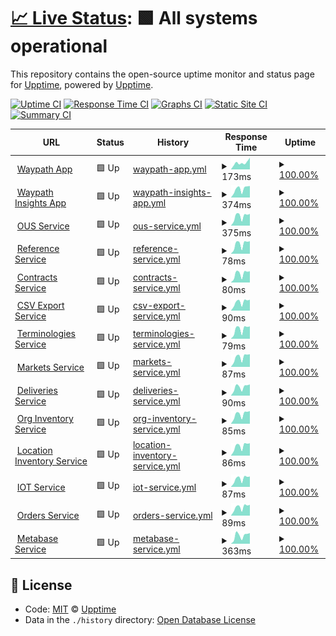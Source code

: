# [📈 Live Status](https://demo.upptime.js.org): <!--live status--> **🟩 All systems operational**

This repository contains the open-source uptime monitor and status page for [Upptime](https://upptime.js.org), powered by [Upptime](https://github.com/upptime/upptime).

[![Uptime CI](https://github.com/koj-co/upptime/workflows/Uptime%20CI/badge.svg)](https://github.com/koj-co/upptime/actions?query=workflow%3A%22Uptime+CI%22)
[![Response Time CI](https://github.com/koj-co/upptime/workflows/Response%20Time%20CI/badge.svg)](https://github.com/koj-co/upptime/actions?query=workflow%3A%22Response+Time+CI%22)
[![Graphs CI](https://github.com/koj-co/upptime/workflows/Graphs%20CI/badge.svg)](https://github.com/koj-co/upptime/actions?query=workflow%3A%22Graphs+CI%22)
[![Static Site CI](https://github.com/koj-co/upptime/workflows/Static%20Site%20CI/badge.svg)](https://github.com/koj-co/upptime/actions?query=workflow%3A%22Static+Site+CI%22)
[![Summary CI](https://github.com/koj-co/upptime/workflows/Summary%20CI/badge.svg)](https://github.com/koj-co/upptime/actions?query=workflow%3A%22Summary+CI%22)

<!--start: status pages-->
<!-- This summary is generated by Upptime (https://github.com/upptime/upptime) -->
<!-- Do not edit this manually, your changes will be overwritten -->
<!-- prettier-ignore -->
| URL | Status | History | Response Time | Uptime |
| --- | ------ | ------- | ------------- | ------ |
| <img alt="" src="https://favicons.githubusercontent.com/app.waypath.io" height="13"> [Waypath App](https://app.waypath.io) | 🟩 Up | [waypath-app.yml](https://github.com/fullprofile/status_monitor/commits/HEAD/history/waypath-app.yml) | <details><summary><img alt="Response time graph" src="./graphs/waypath-app/response-time-week.png" height="20"> 173ms</summary><br><a href="https://status.waypath.io/history/waypath-app"><img alt="Response time 292" src="https://img.shields.io/endpoint?url=https%3A%2F%2Fraw.githubusercontent.com%2Ffullprofile%2Fstatus_monitor%2FHEAD%2Fapi%2Fwaypath-app%2Fresponse-time.json"></a><br><a href="https://status.waypath.io/history/waypath-app"><img alt="24-hour response time 194" src="https://img.shields.io/endpoint?url=https%3A%2F%2Fraw.githubusercontent.com%2Ffullprofile%2Fstatus_monitor%2FHEAD%2Fapi%2Fwaypath-app%2Fresponse-time-day.json"></a><br><a href="https://status.waypath.io/history/waypath-app"><img alt="7-day response time 173" src="https://img.shields.io/endpoint?url=https%3A%2F%2Fraw.githubusercontent.com%2Ffullprofile%2Fstatus_monitor%2FHEAD%2Fapi%2Fwaypath-app%2Fresponse-time-week.json"></a><br><a href="https://status.waypath.io/history/waypath-app"><img alt="30-day response time 146" src="https://img.shields.io/endpoint?url=https%3A%2F%2Fraw.githubusercontent.com%2Ffullprofile%2Fstatus_monitor%2FHEAD%2Fapi%2Fwaypath-app%2Fresponse-time-month.json"></a><br><a href="https://status.waypath.io/history/waypath-app"><img alt="1-year response time 214" src="https://img.shields.io/endpoint?url=https%3A%2F%2Fraw.githubusercontent.com%2Ffullprofile%2Fstatus_monitor%2FHEAD%2Fapi%2Fwaypath-app%2Fresponse-time-year.json"></a></details> | <details><summary><a href="https://status.waypath.io/history/waypath-app">100.00%</a></summary><a href="https://status.waypath.io/history/waypath-app"><img alt="All-time uptime 100.00%" src="https://img.shields.io/endpoint?url=https%3A%2F%2Fraw.githubusercontent.com%2Ffullprofile%2Fstatus_monitor%2FHEAD%2Fapi%2Fwaypath-app%2Fuptime.json"></a><br><a href="https://status.waypath.io/history/waypath-app"><img alt="24-hour uptime 100.00%" src="https://img.shields.io/endpoint?url=https%3A%2F%2Fraw.githubusercontent.com%2Ffullprofile%2Fstatus_monitor%2FHEAD%2Fapi%2Fwaypath-app%2Fuptime-day.json"></a><br><a href="https://status.waypath.io/history/waypath-app"><img alt="7-day uptime 100.00%" src="https://img.shields.io/endpoint?url=https%3A%2F%2Fraw.githubusercontent.com%2Ffullprofile%2Fstatus_monitor%2FHEAD%2Fapi%2Fwaypath-app%2Fuptime-week.json"></a><br><a href="https://status.waypath.io/history/waypath-app"><img alt="30-day uptime 100.00%" src="https://img.shields.io/endpoint?url=https%3A%2F%2Fraw.githubusercontent.com%2Ffullprofile%2Fstatus_monitor%2FHEAD%2Fapi%2Fwaypath-app%2Fuptime-month.json"></a><br><a href="https://status.waypath.io/history/waypath-app"><img alt="1-year uptime 100.00%" src="https://img.shields.io/endpoint?url=https%3A%2F%2Fraw.githubusercontent.com%2Ffullprofile%2Fstatus_monitor%2FHEAD%2Fapi%2Fwaypath-app%2Fuptime-year.json"></a></details>
| <img alt="" src="https://favicons.githubusercontent.com/insights-api.waypath.io" height="13"> [Waypath Insights App](https://insights-api.waypath.io/api/health) | 🟩 Up | [waypath-insights-app.yml](https://github.com/fullprofile/status_monitor/commits/HEAD/history/waypath-insights-app.yml) | <details><summary><img alt="Response time graph" src="./graphs/waypath-insights-app/response-time-week.png" height="20"> 374ms</summary><br><a href="https://status.waypath.io/history/waypath-insights-app"><img alt="Response time 405" src="https://img.shields.io/endpoint?url=https%3A%2F%2Fraw.githubusercontent.com%2Ffullprofile%2Fstatus_monitor%2FHEAD%2Fapi%2Fwaypath-insights-app%2Fresponse-time.json"></a><br><a href="https://status.waypath.io/history/waypath-insights-app"><img alt="24-hour response time 378" src="https://img.shields.io/endpoint?url=https%3A%2F%2Fraw.githubusercontent.com%2Ffullprofile%2Fstatus_monitor%2FHEAD%2Fapi%2Fwaypath-insights-app%2Fresponse-time-day.json"></a><br><a href="https://status.waypath.io/history/waypath-insights-app"><img alt="7-day response time 374" src="https://img.shields.io/endpoint?url=https%3A%2F%2Fraw.githubusercontent.com%2Ffullprofile%2Fstatus_monitor%2FHEAD%2Fapi%2Fwaypath-insights-app%2Fresponse-time-week.json"></a><br><a href="https://status.waypath.io/history/waypath-insights-app"><img alt="30-day response time 410" src="https://img.shields.io/endpoint?url=https%3A%2F%2Fraw.githubusercontent.com%2Ffullprofile%2Fstatus_monitor%2FHEAD%2Fapi%2Fwaypath-insights-app%2Fresponse-time-month.json"></a><br><a href="https://status.waypath.io/history/waypath-insights-app"><img alt="1-year response time 405" src="https://img.shields.io/endpoint?url=https%3A%2F%2Fraw.githubusercontent.com%2Ffullprofile%2Fstatus_monitor%2FHEAD%2Fapi%2Fwaypath-insights-app%2Fresponse-time-year.json"></a></details> | <details><summary><a href="https://status.waypath.io/history/waypath-insights-app">100.00%</a></summary><a href="https://status.waypath.io/history/waypath-insights-app"><img alt="All-time uptime 99.96%" src="https://img.shields.io/endpoint?url=https%3A%2F%2Fraw.githubusercontent.com%2Ffullprofile%2Fstatus_monitor%2FHEAD%2Fapi%2Fwaypath-insights-app%2Fuptime.json"></a><br><a href="https://status.waypath.io/history/waypath-insights-app"><img alt="24-hour uptime 100.00%" src="https://img.shields.io/endpoint?url=https%3A%2F%2Fraw.githubusercontent.com%2Ffullprofile%2Fstatus_monitor%2FHEAD%2Fapi%2Fwaypath-insights-app%2Fuptime-day.json"></a><br><a href="https://status.waypath.io/history/waypath-insights-app"><img alt="7-day uptime 100.00%" src="https://img.shields.io/endpoint?url=https%3A%2F%2Fraw.githubusercontent.com%2Ffullprofile%2Fstatus_monitor%2FHEAD%2Fapi%2Fwaypath-insights-app%2Fuptime-week.json"></a><br><a href="https://status.waypath.io/history/waypath-insights-app"><img alt="30-day uptime 100.00%" src="https://img.shields.io/endpoint?url=https%3A%2F%2Fraw.githubusercontent.com%2Ffullprofile%2Fstatus_monitor%2FHEAD%2Fapi%2Fwaypath-insights-app%2Fuptime-month.json"></a><br><a href="https://status.waypath.io/history/waypath-insights-app"><img alt="1-year uptime 99.96%" src="https://img.shields.io/endpoint?url=https%3A%2F%2Fraw.githubusercontent.com%2Ffullprofile%2Fstatus_monitor%2FHEAD%2Fapi%2Fwaypath-insights-app%2Fuptime-year.json"></a></details>
| <img alt="" src="https://favicons.githubusercontent.com/api.waypath.io" height="13"> [OUS Service](https://api.waypath.io/ous/health-monitor) | 🟩 Up | [ous-service.yml](https://github.com/fullprofile/status_monitor/commits/HEAD/history/ous-service.yml) | <details><summary><img alt="Response time graph" src="./graphs/ous-service/response-time-week.png" height="20"> 375ms</summary><br><a href="https://status.waypath.io/history/ous-service"><img alt="Response time 358" src="https://img.shields.io/endpoint?url=https%3A%2F%2Fraw.githubusercontent.com%2Ffullprofile%2Fstatus_monitor%2FHEAD%2Fapi%2Fous-service%2Fresponse-time.json"></a><br><a href="https://status.waypath.io/history/ous-service"><img alt="24-hour response time 412" src="https://img.shields.io/endpoint?url=https%3A%2F%2Fraw.githubusercontent.com%2Ffullprofile%2Fstatus_monitor%2FHEAD%2Fapi%2Fous-service%2Fresponse-time-day.json"></a><br><a href="https://status.waypath.io/history/ous-service"><img alt="7-day response time 375" src="https://img.shields.io/endpoint?url=https%3A%2F%2Fraw.githubusercontent.com%2Ffullprofile%2Fstatus_monitor%2FHEAD%2Fapi%2Fous-service%2Fresponse-time-week.json"></a><br><a href="https://status.waypath.io/history/ous-service"><img alt="30-day response time 376" src="https://img.shields.io/endpoint?url=https%3A%2F%2Fraw.githubusercontent.com%2Ffullprofile%2Fstatus_monitor%2FHEAD%2Fapi%2Fous-service%2Fresponse-time-month.json"></a><br><a href="https://status.waypath.io/history/ous-service"><img alt="1-year response time 349" src="https://img.shields.io/endpoint?url=https%3A%2F%2Fraw.githubusercontent.com%2Ffullprofile%2Fstatus_monitor%2FHEAD%2Fapi%2Fous-service%2Fresponse-time-year.json"></a></details> | <details><summary><a href="https://status.waypath.io/history/ous-service">100.00%</a></summary><a href="https://status.waypath.io/history/ous-service"><img alt="All-time uptime 100.00%" src="https://img.shields.io/endpoint?url=https%3A%2F%2Fraw.githubusercontent.com%2Ffullprofile%2Fstatus_monitor%2FHEAD%2Fapi%2Fous-service%2Fuptime.json"></a><br><a href="https://status.waypath.io/history/ous-service"><img alt="24-hour uptime 100.00%" src="https://img.shields.io/endpoint?url=https%3A%2F%2Fraw.githubusercontent.com%2Ffullprofile%2Fstatus_monitor%2FHEAD%2Fapi%2Fous-service%2Fuptime-day.json"></a><br><a href="https://status.waypath.io/history/ous-service"><img alt="7-day uptime 100.00%" src="https://img.shields.io/endpoint?url=https%3A%2F%2Fraw.githubusercontent.com%2Ffullprofile%2Fstatus_monitor%2FHEAD%2Fapi%2Fous-service%2Fuptime-week.json"></a><br><a href="https://status.waypath.io/history/ous-service"><img alt="30-day uptime 100.00%" src="https://img.shields.io/endpoint?url=https%3A%2F%2Fraw.githubusercontent.com%2Ffullprofile%2Fstatus_monitor%2FHEAD%2Fapi%2Fous-service%2Fuptime-month.json"></a><br><a href="https://status.waypath.io/history/ous-service"><img alt="1-year uptime 99.99%" src="https://img.shields.io/endpoint?url=https%3A%2F%2Fraw.githubusercontent.com%2Ffullprofile%2Fstatus_monitor%2FHEAD%2Fapi%2Fous-service%2Fuptime-year.json"></a></details>
| <img alt="" src="https://favicons.githubusercontent.com/api.waypath.io" height="13"> [Reference Service](https://api.waypath.io/reference/health-monitor) | 🟩 Up | [reference-service.yml](https://github.com/fullprofile/status_monitor/commits/HEAD/history/reference-service.yml) | <details><summary><img alt="Response time graph" src="./graphs/reference-service/response-time-week.png" height="20"> 78ms</summary><br><a href="https://status.waypath.io/history/reference-service"><img alt="Response time 71" src="https://img.shields.io/endpoint?url=https%3A%2F%2Fraw.githubusercontent.com%2Ffullprofile%2Fstatus_monitor%2FHEAD%2Fapi%2Freference-service%2Fresponse-time.json"></a><br><a href="https://status.waypath.io/history/reference-service"><img alt="24-hour response time 85" src="https://img.shields.io/endpoint?url=https%3A%2F%2Fraw.githubusercontent.com%2Ffullprofile%2Fstatus_monitor%2FHEAD%2Fapi%2Freference-service%2Fresponse-time-day.json"></a><br><a href="https://status.waypath.io/history/reference-service"><img alt="7-day response time 78" src="https://img.shields.io/endpoint?url=https%3A%2F%2Fraw.githubusercontent.com%2Ffullprofile%2Fstatus_monitor%2FHEAD%2Fapi%2Freference-service%2Fresponse-time-week.json"></a><br><a href="https://status.waypath.io/history/reference-service"><img alt="30-day response time 74" src="https://img.shields.io/endpoint?url=https%3A%2F%2Fraw.githubusercontent.com%2Ffullprofile%2Fstatus_monitor%2FHEAD%2Fapi%2Freference-service%2Fresponse-time-month.json"></a><br><a href="https://status.waypath.io/history/reference-service"><img alt="1-year response time 68" src="https://img.shields.io/endpoint?url=https%3A%2F%2Fraw.githubusercontent.com%2Ffullprofile%2Fstatus_monitor%2FHEAD%2Fapi%2Freference-service%2Fresponse-time-year.json"></a></details> | <details><summary><a href="https://status.waypath.io/history/reference-service">100.00%</a></summary><a href="https://status.waypath.io/history/reference-service"><img alt="All-time uptime 100.00%" src="https://img.shields.io/endpoint?url=https%3A%2F%2Fraw.githubusercontent.com%2Ffullprofile%2Fstatus_monitor%2FHEAD%2Fapi%2Freference-service%2Fuptime.json"></a><br><a href="https://status.waypath.io/history/reference-service"><img alt="24-hour uptime 100.00%" src="https://img.shields.io/endpoint?url=https%3A%2F%2Fraw.githubusercontent.com%2Ffullprofile%2Fstatus_monitor%2FHEAD%2Fapi%2Freference-service%2Fuptime-day.json"></a><br><a href="https://status.waypath.io/history/reference-service"><img alt="7-day uptime 100.00%" src="https://img.shields.io/endpoint?url=https%3A%2F%2Fraw.githubusercontent.com%2Ffullprofile%2Fstatus_monitor%2FHEAD%2Fapi%2Freference-service%2Fuptime-week.json"></a><br><a href="https://status.waypath.io/history/reference-service"><img alt="30-day uptime 100.00%" src="https://img.shields.io/endpoint?url=https%3A%2F%2Fraw.githubusercontent.com%2Ffullprofile%2Fstatus_monitor%2FHEAD%2Fapi%2Freference-service%2Fuptime-month.json"></a><br><a href="https://status.waypath.io/history/reference-service"><img alt="1-year uptime 99.99%" src="https://img.shields.io/endpoint?url=https%3A%2F%2Fraw.githubusercontent.com%2Ffullprofile%2Fstatus_monitor%2FHEAD%2Fapi%2Freference-service%2Fuptime-year.json"></a></details>
| <img alt="" src="https://favicons.githubusercontent.com/api.waypath.io" height="13"> [Contracts Service](https://api.waypath.io/contracts/health-monitor) | 🟩 Up | [contracts-service.yml](https://github.com/fullprofile/status_monitor/commits/HEAD/history/contracts-service.yml) | <details><summary><img alt="Response time graph" src="./graphs/contracts-service/response-time-week.png" height="20"> 80ms</summary><br><a href="https://status.waypath.io/history/contracts-service"><img alt="Response time 77" src="https://img.shields.io/endpoint?url=https%3A%2F%2Fraw.githubusercontent.com%2Ffullprofile%2Fstatus_monitor%2FHEAD%2Fapi%2Fcontracts-service%2Fresponse-time.json"></a><br><a href="https://status.waypath.io/history/contracts-service"><img alt="24-hour response time 94" src="https://img.shields.io/endpoint?url=https%3A%2F%2Fraw.githubusercontent.com%2Ffullprofile%2Fstatus_monitor%2FHEAD%2Fapi%2Fcontracts-service%2Fresponse-time-day.json"></a><br><a href="https://status.waypath.io/history/contracts-service"><img alt="7-day response time 80" src="https://img.shields.io/endpoint?url=https%3A%2F%2Fraw.githubusercontent.com%2Ffullprofile%2Fstatus_monitor%2FHEAD%2Fapi%2Fcontracts-service%2Fresponse-time-week.json"></a><br><a href="https://status.waypath.io/history/contracts-service"><img alt="30-day response time 76" src="https://img.shields.io/endpoint?url=https%3A%2F%2Fraw.githubusercontent.com%2Ffullprofile%2Fstatus_monitor%2FHEAD%2Fapi%2Fcontracts-service%2Fresponse-time-month.json"></a><br><a href="https://status.waypath.io/history/contracts-service"><img alt="1-year response time 73" src="https://img.shields.io/endpoint?url=https%3A%2F%2Fraw.githubusercontent.com%2Ffullprofile%2Fstatus_monitor%2FHEAD%2Fapi%2Fcontracts-service%2Fresponse-time-year.json"></a></details> | <details><summary><a href="https://status.waypath.io/history/contracts-service">100.00%</a></summary><a href="https://status.waypath.io/history/contracts-service"><img alt="All-time uptime 100.00%" src="https://img.shields.io/endpoint?url=https%3A%2F%2Fraw.githubusercontent.com%2Ffullprofile%2Fstatus_monitor%2FHEAD%2Fapi%2Fcontracts-service%2Fuptime.json"></a><br><a href="https://status.waypath.io/history/contracts-service"><img alt="24-hour uptime 100.00%" src="https://img.shields.io/endpoint?url=https%3A%2F%2Fraw.githubusercontent.com%2Ffullprofile%2Fstatus_monitor%2FHEAD%2Fapi%2Fcontracts-service%2Fuptime-day.json"></a><br><a href="https://status.waypath.io/history/contracts-service"><img alt="7-day uptime 100.00%" src="https://img.shields.io/endpoint?url=https%3A%2F%2Fraw.githubusercontent.com%2Ffullprofile%2Fstatus_monitor%2FHEAD%2Fapi%2Fcontracts-service%2Fuptime-week.json"></a><br><a href="https://status.waypath.io/history/contracts-service"><img alt="30-day uptime 100.00%" src="https://img.shields.io/endpoint?url=https%3A%2F%2Fraw.githubusercontent.com%2Ffullprofile%2Fstatus_monitor%2FHEAD%2Fapi%2Fcontracts-service%2Fuptime-month.json"></a><br><a href="https://status.waypath.io/history/contracts-service"><img alt="1-year uptime 99.99%" src="https://img.shields.io/endpoint?url=https%3A%2F%2Fraw.githubusercontent.com%2Ffullprofile%2Fstatus_monitor%2FHEAD%2Fapi%2Fcontracts-service%2Fuptime-year.json"></a></details>
| <img alt="" src="https://favicons.githubusercontent.com/api.waypath.io" height="13"> [CSV Export Service](https://api.waypath.io/csv/health-monitor) | 🟩 Up | [csv-export-service.yml](https://github.com/fullprofile/status_monitor/commits/HEAD/history/csv-export-service.yml) | <details><summary><img alt="Response time graph" src="./graphs/csv-export-service/response-time-week.png" height="20"> 90ms</summary><br><a href="https://status.waypath.io/history/csv-export-service"><img alt="Response time 101" src="https://img.shields.io/endpoint?url=https%3A%2F%2Fraw.githubusercontent.com%2Ffullprofile%2Fstatus_monitor%2FHEAD%2Fapi%2Fcsv-export-service%2Fresponse-time.json"></a><br><a href="https://status.waypath.io/history/csv-export-service"><img alt="24-hour response time 99" src="https://img.shields.io/endpoint?url=https%3A%2F%2Fraw.githubusercontent.com%2Ffullprofile%2Fstatus_monitor%2FHEAD%2Fapi%2Fcsv-export-service%2Fresponse-time-day.json"></a><br><a href="https://status.waypath.io/history/csv-export-service"><img alt="7-day response time 90" src="https://img.shields.io/endpoint?url=https%3A%2F%2Fraw.githubusercontent.com%2Ffullprofile%2Fstatus_monitor%2FHEAD%2Fapi%2Fcsv-export-service%2Fresponse-time-week.json"></a><br><a href="https://status.waypath.io/history/csv-export-service"><img alt="30-day response time 86" src="https://img.shields.io/endpoint?url=https%3A%2F%2Fraw.githubusercontent.com%2Ffullprofile%2Fstatus_monitor%2FHEAD%2Fapi%2Fcsv-export-service%2Fresponse-time-month.json"></a><br><a href="https://status.waypath.io/history/csv-export-service"><img alt="1-year response time 89" src="https://img.shields.io/endpoint?url=https%3A%2F%2Fraw.githubusercontent.com%2Ffullprofile%2Fstatus_monitor%2FHEAD%2Fapi%2Fcsv-export-service%2Fresponse-time-year.json"></a></details> | <details><summary><a href="https://status.waypath.io/history/csv-export-service">100.00%</a></summary><a href="https://status.waypath.io/history/csv-export-service"><img alt="All-time uptime 100.00%" src="https://img.shields.io/endpoint?url=https%3A%2F%2Fraw.githubusercontent.com%2Ffullprofile%2Fstatus_monitor%2FHEAD%2Fapi%2Fcsv-export-service%2Fuptime.json"></a><br><a href="https://status.waypath.io/history/csv-export-service"><img alt="24-hour uptime 100.00%" src="https://img.shields.io/endpoint?url=https%3A%2F%2Fraw.githubusercontent.com%2Ffullprofile%2Fstatus_monitor%2FHEAD%2Fapi%2Fcsv-export-service%2Fuptime-day.json"></a><br><a href="https://status.waypath.io/history/csv-export-service"><img alt="7-day uptime 100.00%" src="https://img.shields.io/endpoint?url=https%3A%2F%2Fraw.githubusercontent.com%2Ffullprofile%2Fstatus_monitor%2FHEAD%2Fapi%2Fcsv-export-service%2Fuptime-week.json"></a><br><a href="https://status.waypath.io/history/csv-export-service"><img alt="30-day uptime 100.00%" src="https://img.shields.io/endpoint?url=https%3A%2F%2Fraw.githubusercontent.com%2Ffullprofile%2Fstatus_monitor%2FHEAD%2Fapi%2Fcsv-export-service%2Fuptime-month.json"></a><br><a href="https://status.waypath.io/history/csv-export-service"><img alt="1-year uptime 99.99%" src="https://img.shields.io/endpoint?url=https%3A%2F%2Fraw.githubusercontent.com%2Ffullprofile%2Fstatus_monitor%2FHEAD%2Fapi%2Fcsv-export-service%2Fuptime-year.json"></a></details>
| <img alt="" src="https://favicons.githubusercontent.com/api.waypath.io" height="13"> [Terminologies Service](https://api.waypath.io/terminologies/health-monitor) | 🟩 Up | [terminologies-service.yml](https://github.com/fullprofile/status_monitor/commits/HEAD/history/terminologies-service.yml) | <details><summary><img alt="Response time graph" src="./graphs/terminologies-service/response-time-week.png" height="20"> 79ms</summary><br><a href="https://status.waypath.io/history/terminologies-service"><img alt="Response time 74" src="https://img.shields.io/endpoint?url=https%3A%2F%2Fraw.githubusercontent.com%2Ffullprofile%2Fstatus_monitor%2FHEAD%2Fapi%2Fterminologies-service%2Fresponse-time.json"></a><br><a href="https://status.waypath.io/history/terminologies-service"><img alt="24-hour response time 93" src="https://img.shields.io/endpoint?url=https%3A%2F%2Fraw.githubusercontent.com%2Ffullprofile%2Fstatus_monitor%2FHEAD%2Fapi%2Fterminologies-service%2Fresponse-time-day.json"></a><br><a href="https://status.waypath.io/history/terminologies-service"><img alt="7-day response time 79" src="https://img.shields.io/endpoint?url=https%3A%2F%2Fraw.githubusercontent.com%2Ffullprofile%2Fstatus_monitor%2FHEAD%2Fapi%2Fterminologies-service%2Fresponse-time-week.json"></a><br><a href="https://status.waypath.io/history/terminologies-service"><img alt="30-day response time 75" src="https://img.shields.io/endpoint?url=https%3A%2F%2Fraw.githubusercontent.com%2Ffullprofile%2Fstatus_monitor%2FHEAD%2Fapi%2Fterminologies-service%2Fresponse-time-month.json"></a><br><a href="https://status.waypath.io/history/terminologies-service"><img alt="1-year response time 70" src="https://img.shields.io/endpoint?url=https%3A%2F%2Fraw.githubusercontent.com%2Ffullprofile%2Fstatus_monitor%2FHEAD%2Fapi%2Fterminologies-service%2Fresponse-time-year.json"></a></details> | <details><summary><a href="https://status.waypath.io/history/terminologies-service">100.00%</a></summary><a href="https://status.waypath.io/history/terminologies-service"><img alt="All-time uptime 100.00%" src="https://img.shields.io/endpoint?url=https%3A%2F%2Fraw.githubusercontent.com%2Ffullprofile%2Fstatus_monitor%2FHEAD%2Fapi%2Fterminologies-service%2Fuptime.json"></a><br><a href="https://status.waypath.io/history/terminologies-service"><img alt="24-hour uptime 100.00%" src="https://img.shields.io/endpoint?url=https%3A%2F%2Fraw.githubusercontent.com%2Ffullprofile%2Fstatus_monitor%2FHEAD%2Fapi%2Fterminologies-service%2Fuptime-day.json"></a><br><a href="https://status.waypath.io/history/terminologies-service"><img alt="7-day uptime 100.00%" src="https://img.shields.io/endpoint?url=https%3A%2F%2Fraw.githubusercontent.com%2Ffullprofile%2Fstatus_monitor%2FHEAD%2Fapi%2Fterminologies-service%2Fuptime-week.json"></a><br><a href="https://status.waypath.io/history/terminologies-service"><img alt="30-day uptime 100.00%" src="https://img.shields.io/endpoint?url=https%3A%2F%2Fraw.githubusercontent.com%2Ffullprofile%2Fstatus_monitor%2FHEAD%2Fapi%2Fterminologies-service%2Fuptime-month.json"></a><br><a href="https://status.waypath.io/history/terminologies-service"><img alt="1-year uptime 100.00%" src="https://img.shields.io/endpoint?url=https%3A%2F%2Fraw.githubusercontent.com%2Ffullprofile%2Fstatus_monitor%2FHEAD%2Fapi%2Fterminologies-service%2Fuptime-year.json"></a></details>
| <img alt="" src="https://favicons.githubusercontent.com/api.waypath.io" height="13"> [Markets Service](https://api.waypath.io/markets/health-monitor) | 🟩 Up | [markets-service.yml](https://github.com/fullprofile/status_monitor/commits/HEAD/history/markets-service.yml) | <details><summary><img alt="Response time graph" src="./graphs/markets-service/response-time-week.png" height="20"> 87ms</summary><br><a href="https://status.waypath.io/history/markets-service"><img alt="Response time 97" src="https://img.shields.io/endpoint?url=https%3A%2F%2Fraw.githubusercontent.com%2Ffullprofile%2Fstatus_monitor%2FHEAD%2Fapi%2Fmarkets-service%2Fresponse-time.json"></a><br><a href="https://status.waypath.io/history/markets-service"><img alt="24-hour response time 94" src="https://img.shields.io/endpoint?url=https%3A%2F%2Fraw.githubusercontent.com%2Ffullprofile%2Fstatus_monitor%2FHEAD%2Fapi%2Fmarkets-service%2Fresponse-time-day.json"></a><br><a href="https://status.waypath.io/history/markets-service"><img alt="7-day response time 87" src="https://img.shields.io/endpoint?url=https%3A%2F%2Fraw.githubusercontent.com%2Ffullprofile%2Fstatus_monitor%2FHEAD%2Fapi%2Fmarkets-service%2Fresponse-time-week.json"></a><br><a href="https://status.waypath.io/history/markets-service"><img alt="30-day response time 83" src="https://img.shields.io/endpoint?url=https%3A%2F%2Fraw.githubusercontent.com%2Ffullprofile%2Fstatus_monitor%2FHEAD%2Fapi%2Fmarkets-service%2Fresponse-time-month.json"></a><br><a href="https://status.waypath.io/history/markets-service"><img alt="1-year response time 90" src="https://img.shields.io/endpoint?url=https%3A%2F%2Fraw.githubusercontent.com%2Ffullprofile%2Fstatus_monitor%2FHEAD%2Fapi%2Fmarkets-service%2Fresponse-time-year.json"></a></details> | <details><summary><a href="https://status.waypath.io/history/markets-service">100.00%</a></summary><a href="https://status.waypath.io/history/markets-service"><img alt="All-time uptime 100.00%" src="https://img.shields.io/endpoint?url=https%3A%2F%2Fraw.githubusercontent.com%2Ffullprofile%2Fstatus_monitor%2FHEAD%2Fapi%2Fmarkets-service%2Fuptime.json"></a><br><a href="https://status.waypath.io/history/markets-service"><img alt="24-hour uptime 100.00%" src="https://img.shields.io/endpoint?url=https%3A%2F%2Fraw.githubusercontent.com%2Ffullprofile%2Fstatus_monitor%2FHEAD%2Fapi%2Fmarkets-service%2Fuptime-day.json"></a><br><a href="https://status.waypath.io/history/markets-service"><img alt="7-day uptime 100.00%" src="https://img.shields.io/endpoint?url=https%3A%2F%2Fraw.githubusercontent.com%2Ffullprofile%2Fstatus_monitor%2FHEAD%2Fapi%2Fmarkets-service%2Fuptime-week.json"></a><br><a href="https://status.waypath.io/history/markets-service"><img alt="30-day uptime 100.00%" src="https://img.shields.io/endpoint?url=https%3A%2F%2Fraw.githubusercontent.com%2Ffullprofile%2Fstatus_monitor%2FHEAD%2Fapi%2Fmarkets-service%2Fuptime-month.json"></a><br><a href="https://status.waypath.io/history/markets-service"><img alt="1-year uptime 100.00%" src="https://img.shields.io/endpoint?url=https%3A%2F%2Fraw.githubusercontent.com%2Ffullprofile%2Fstatus_monitor%2FHEAD%2Fapi%2Fmarkets-service%2Fuptime-year.json"></a></details>
| <img alt="" src="https://favicons.githubusercontent.com/api.waypath.io" height="13"> [Deliveries Service](https://api.waypath.io/deliveries/v1/health-monitor) | 🟩 Up | [deliveries-service.yml](https://github.com/fullprofile/status_monitor/commits/HEAD/history/deliveries-service.yml) | <details><summary><img alt="Response time graph" src="./graphs/deliveries-service/response-time-week.png" height="20"> 90ms</summary><br><a href="https://status.waypath.io/history/deliveries-service"><img alt="Response time 184" src="https://img.shields.io/endpoint?url=https%3A%2F%2Fraw.githubusercontent.com%2Ffullprofile%2Fstatus_monitor%2FHEAD%2Fapi%2Fdeliveries-service%2Fresponse-time.json"></a><br><a href="https://status.waypath.io/history/deliveries-service"><img alt="24-hour response time 96" src="https://img.shields.io/endpoint?url=https%3A%2F%2Fraw.githubusercontent.com%2Ffullprofile%2Fstatus_monitor%2FHEAD%2Fapi%2Fdeliveries-service%2Fresponse-time-day.json"></a><br><a href="https://status.waypath.io/history/deliveries-service"><img alt="7-day response time 90" src="https://img.shields.io/endpoint?url=https%3A%2F%2Fraw.githubusercontent.com%2Ffullprofile%2Fstatus_monitor%2FHEAD%2Fapi%2Fdeliveries-service%2Fresponse-time-week.json"></a><br><a href="https://status.waypath.io/history/deliveries-service"><img alt="30-day response time 86" src="https://img.shields.io/endpoint?url=https%3A%2F%2Fraw.githubusercontent.com%2Ffullprofile%2Fstatus_monitor%2FHEAD%2Fapi%2Fdeliveries-service%2Fresponse-time-month.json"></a><br><a href="https://status.waypath.io/history/deliveries-service"><img alt="1-year response time 87" src="https://img.shields.io/endpoint?url=https%3A%2F%2Fraw.githubusercontent.com%2Ffullprofile%2Fstatus_monitor%2FHEAD%2Fapi%2Fdeliveries-service%2Fresponse-time-year.json"></a></details> | <details><summary><a href="https://status.waypath.io/history/deliveries-service">100.00%</a></summary><a href="https://status.waypath.io/history/deliveries-service"><img alt="All-time uptime 98.78%" src="https://img.shields.io/endpoint?url=https%3A%2F%2Fraw.githubusercontent.com%2Ffullprofile%2Fstatus_monitor%2FHEAD%2Fapi%2Fdeliveries-service%2Fuptime.json"></a><br><a href="https://status.waypath.io/history/deliveries-service"><img alt="24-hour uptime 100.00%" src="https://img.shields.io/endpoint?url=https%3A%2F%2Fraw.githubusercontent.com%2Ffullprofile%2Fstatus_monitor%2FHEAD%2Fapi%2Fdeliveries-service%2Fuptime-day.json"></a><br><a href="https://status.waypath.io/history/deliveries-service"><img alt="7-day uptime 100.00%" src="https://img.shields.io/endpoint?url=https%3A%2F%2Fraw.githubusercontent.com%2Ffullprofile%2Fstatus_monitor%2FHEAD%2Fapi%2Fdeliveries-service%2Fuptime-week.json"></a><br><a href="https://status.waypath.io/history/deliveries-service"><img alt="30-day uptime 100.00%" src="https://img.shields.io/endpoint?url=https%3A%2F%2Fraw.githubusercontent.com%2Ffullprofile%2Fstatus_monitor%2FHEAD%2Fapi%2Fdeliveries-service%2Fuptime-month.json"></a><br><a href="https://status.waypath.io/history/deliveries-service"><img alt="1-year uptime 99.99%" src="https://img.shields.io/endpoint?url=https%3A%2F%2Fraw.githubusercontent.com%2Ffullprofile%2Fstatus_monitor%2FHEAD%2Fapi%2Fdeliveries-service%2Fuptime-year.json"></a></details>
| <img alt="" src="https://favicons.githubusercontent.com/api.waypath.io" height="13"> [Org Inventory Service](https://api.waypath.io/orginventories/health-monitor) | 🟩 Up | [org-inventory-service.yml](https://github.com/fullprofile/status_monitor/commits/HEAD/history/org-inventory-service.yml) | <details><summary><img alt="Response time graph" src="./graphs/org-inventory-service/response-time-week.png" height="20"> 85ms</summary><br><a href="https://status.waypath.io/history/org-inventory-service"><img alt="Response time 95" src="https://img.shields.io/endpoint?url=https%3A%2F%2Fraw.githubusercontent.com%2Ffullprofile%2Fstatus_monitor%2FHEAD%2Fapi%2Forg-inventory-service%2Fresponse-time.json"></a><br><a href="https://status.waypath.io/history/org-inventory-service"><img alt="24-hour response time 95" src="https://img.shields.io/endpoint?url=https%3A%2F%2Fraw.githubusercontent.com%2Ffullprofile%2Fstatus_monitor%2FHEAD%2Fapi%2Forg-inventory-service%2Fresponse-time-day.json"></a><br><a href="https://status.waypath.io/history/org-inventory-service"><img alt="7-day response time 85" src="https://img.shields.io/endpoint?url=https%3A%2F%2Fraw.githubusercontent.com%2Ffullprofile%2Fstatus_monitor%2FHEAD%2Fapi%2Forg-inventory-service%2Fresponse-time-week.json"></a><br><a href="https://status.waypath.io/history/org-inventory-service"><img alt="30-day response time 84" src="https://img.shields.io/endpoint?url=https%3A%2F%2Fraw.githubusercontent.com%2Ffullprofile%2Fstatus_monitor%2FHEAD%2Fapi%2Forg-inventory-service%2Fresponse-time-month.json"></a><br><a href="https://status.waypath.io/history/org-inventory-service"><img alt="1-year response time 87" src="https://img.shields.io/endpoint?url=https%3A%2F%2Fraw.githubusercontent.com%2Ffullprofile%2Fstatus_monitor%2FHEAD%2Fapi%2Forg-inventory-service%2Fresponse-time-year.json"></a></details> | <details><summary><a href="https://status.waypath.io/history/org-inventory-service">100.00%</a></summary><a href="https://status.waypath.io/history/org-inventory-service"><img alt="All-time uptime 98.79%" src="https://img.shields.io/endpoint?url=https%3A%2F%2Fraw.githubusercontent.com%2Ffullprofile%2Fstatus_monitor%2FHEAD%2Fapi%2Forg-inventory-service%2Fuptime.json"></a><br><a href="https://status.waypath.io/history/org-inventory-service"><img alt="24-hour uptime 100.00%" src="https://img.shields.io/endpoint?url=https%3A%2F%2Fraw.githubusercontent.com%2Ffullprofile%2Fstatus_monitor%2FHEAD%2Fapi%2Forg-inventory-service%2Fuptime-day.json"></a><br><a href="https://status.waypath.io/history/org-inventory-service"><img alt="7-day uptime 100.00%" src="https://img.shields.io/endpoint?url=https%3A%2F%2Fraw.githubusercontent.com%2Ffullprofile%2Fstatus_monitor%2FHEAD%2Fapi%2Forg-inventory-service%2Fuptime-week.json"></a><br><a href="https://status.waypath.io/history/org-inventory-service"><img alt="30-day uptime 100.00%" src="https://img.shields.io/endpoint?url=https%3A%2F%2Fraw.githubusercontent.com%2Ffullprofile%2Fstatus_monitor%2FHEAD%2Fapi%2Forg-inventory-service%2Fuptime-month.json"></a><br><a href="https://status.waypath.io/history/org-inventory-service"><img alt="1-year uptime 100.00%" src="https://img.shields.io/endpoint?url=https%3A%2F%2Fraw.githubusercontent.com%2Ffullprofile%2Fstatus_monitor%2FHEAD%2Fapi%2Forg-inventory-service%2Fuptime-year.json"></a></details>
| <img alt="" src="https://favicons.githubusercontent.com/api.waypath.io" height="13"> [Location Inventory Service](https://api.waypath.io/locationinventories/health-monitor) | 🟩 Up | [location-inventory-service.yml](https://github.com/fullprofile/status_monitor/commits/HEAD/history/location-inventory-service.yml) | <details><summary><img alt="Response time graph" src="./graphs/location-inventory-service/response-time-week.png" height="20"> 86ms</summary><br><a href="https://status.waypath.io/history/location-inventory-service"><img alt="Response time 95" src="https://img.shields.io/endpoint?url=https%3A%2F%2Fraw.githubusercontent.com%2Ffullprofile%2Fstatus_monitor%2FHEAD%2Fapi%2Flocation-inventory-service%2Fresponse-time.json"></a><br><a href="https://status.waypath.io/history/location-inventory-service"><img alt="24-hour response time 95" src="https://img.shields.io/endpoint?url=https%3A%2F%2Fraw.githubusercontent.com%2Ffullprofile%2Fstatus_monitor%2FHEAD%2Fapi%2Flocation-inventory-service%2Fresponse-time-day.json"></a><br><a href="https://status.waypath.io/history/location-inventory-service"><img alt="7-day response time 86" src="https://img.shields.io/endpoint?url=https%3A%2F%2Fraw.githubusercontent.com%2Ffullprofile%2Fstatus_monitor%2FHEAD%2Fapi%2Flocation-inventory-service%2Fresponse-time-week.json"></a><br><a href="https://status.waypath.io/history/location-inventory-service"><img alt="30-day response time 85" src="https://img.shields.io/endpoint?url=https%3A%2F%2Fraw.githubusercontent.com%2Ffullprofile%2Fstatus_monitor%2FHEAD%2Fapi%2Flocation-inventory-service%2Fresponse-time-month.json"></a><br><a href="https://status.waypath.io/history/location-inventory-service"><img alt="1-year response time 88" src="https://img.shields.io/endpoint?url=https%3A%2F%2Fraw.githubusercontent.com%2Ffullprofile%2Fstatus_monitor%2FHEAD%2Fapi%2Flocation-inventory-service%2Fresponse-time-year.json"></a></details> | <details><summary><a href="https://status.waypath.io/history/location-inventory-service">100.00%</a></summary><a href="https://status.waypath.io/history/location-inventory-service"><img alt="All-time uptime 100.00%" src="https://img.shields.io/endpoint?url=https%3A%2F%2Fraw.githubusercontent.com%2Ffullprofile%2Fstatus_monitor%2FHEAD%2Fapi%2Flocation-inventory-service%2Fuptime.json"></a><br><a href="https://status.waypath.io/history/location-inventory-service"><img alt="24-hour uptime 100.00%" src="https://img.shields.io/endpoint?url=https%3A%2F%2Fraw.githubusercontent.com%2Ffullprofile%2Fstatus_monitor%2FHEAD%2Fapi%2Flocation-inventory-service%2Fuptime-day.json"></a><br><a href="https://status.waypath.io/history/location-inventory-service"><img alt="7-day uptime 100.00%" src="https://img.shields.io/endpoint?url=https%3A%2F%2Fraw.githubusercontent.com%2Ffullprofile%2Fstatus_monitor%2FHEAD%2Fapi%2Flocation-inventory-service%2Fuptime-week.json"></a><br><a href="https://status.waypath.io/history/location-inventory-service"><img alt="30-day uptime 100.00%" src="https://img.shields.io/endpoint?url=https%3A%2F%2Fraw.githubusercontent.com%2Ffullprofile%2Fstatus_monitor%2FHEAD%2Fapi%2Flocation-inventory-service%2Fuptime-month.json"></a><br><a href="https://status.waypath.io/history/location-inventory-service"><img alt="1-year uptime 100.00%" src="https://img.shields.io/endpoint?url=https%3A%2F%2Fraw.githubusercontent.com%2Ffullprofile%2Fstatus_monitor%2FHEAD%2Fapi%2Flocation-inventory-service%2Fuptime-year.json"></a></details>
| <img alt="" src="https://favicons.githubusercontent.com/api.waypath.io" height="13"> [IOT Service](https://api.waypath.io/iot/health-monitor) | 🟩 Up | [iot-service.yml](https://github.com/fullprofile/status_monitor/commits/HEAD/history/iot-service.yml) | <details><summary><img alt="Response time graph" src="./graphs/iot-service/response-time-week.png" height="20"> 87ms</summary><br><a href="https://status.waypath.io/history/iot-service"><img alt="Response time 146" src="https://img.shields.io/endpoint?url=https%3A%2F%2Fraw.githubusercontent.com%2Ffullprofile%2Fstatus_monitor%2FHEAD%2Fapi%2Fiot-service%2Fresponse-time.json"></a><br><a href="https://status.waypath.io/history/iot-service"><img alt="24-hour response time 94" src="https://img.shields.io/endpoint?url=https%3A%2F%2Fraw.githubusercontent.com%2Ffullprofile%2Fstatus_monitor%2FHEAD%2Fapi%2Fiot-service%2Fresponse-time-day.json"></a><br><a href="https://status.waypath.io/history/iot-service"><img alt="7-day response time 87" src="https://img.shields.io/endpoint?url=https%3A%2F%2Fraw.githubusercontent.com%2Ffullprofile%2Fstatus_monitor%2FHEAD%2Fapi%2Fiot-service%2Fresponse-time-week.json"></a><br><a href="https://status.waypath.io/history/iot-service"><img alt="30-day response time 83" src="https://img.shields.io/endpoint?url=https%3A%2F%2Fraw.githubusercontent.com%2Ffullprofile%2Fstatus_monitor%2FHEAD%2Fapi%2Fiot-service%2Fresponse-time-month.json"></a><br><a href="https://status.waypath.io/history/iot-service"><img alt="1-year response time 160" src="https://img.shields.io/endpoint?url=https%3A%2F%2Fraw.githubusercontent.com%2Ffullprofile%2Fstatus_monitor%2FHEAD%2Fapi%2Fiot-service%2Fresponse-time-year.json"></a></details> | <details><summary><a href="https://status.waypath.io/history/iot-service">100.00%</a></summary><a href="https://status.waypath.io/history/iot-service"><img alt="All-time uptime 100.00%" src="https://img.shields.io/endpoint?url=https%3A%2F%2Fraw.githubusercontent.com%2Ffullprofile%2Fstatus_monitor%2FHEAD%2Fapi%2Fiot-service%2Fuptime.json"></a><br><a href="https://status.waypath.io/history/iot-service"><img alt="24-hour uptime 100.00%" src="https://img.shields.io/endpoint?url=https%3A%2F%2Fraw.githubusercontent.com%2Ffullprofile%2Fstatus_monitor%2FHEAD%2Fapi%2Fiot-service%2Fuptime-day.json"></a><br><a href="https://status.waypath.io/history/iot-service"><img alt="7-day uptime 100.00%" src="https://img.shields.io/endpoint?url=https%3A%2F%2Fraw.githubusercontent.com%2Ffullprofile%2Fstatus_monitor%2FHEAD%2Fapi%2Fiot-service%2Fuptime-week.json"></a><br><a href="https://status.waypath.io/history/iot-service"><img alt="30-day uptime 100.00%" src="https://img.shields.io/endpoint?url=https%3A%2F%2Fraw.githubusercontent.com%2Ffullprofile%2Fstatus_monitor%2FHEAD%2Fapi%2Fiot-service%2Fuptime-month.json"></a><br><a href="https://status.waypath.io/history/iot-service"><img alt="1-year uptime 99.99%" src="https://img.shields.io/endpoint?url=https%3A%2F%2Fraw.githubusercontent.com%2Ffullprofile%2Fstatus_monitor%2FHEAD%2Fapi%2Fiot-service%2Fuptime-year.json"></a></details>
| <img alt="" src="https://favicons.githubusercontent.com/api.waypath.io" height="13"> [Orders Service](https://api.waypath.io/orders/health-monitor) | 🟩 Up | [orders-service.yml](https://github.com/fullprofile/status_monitor/commits/HEAD/history/orders-service.yml) | <details><summary><img alt="Response time graph" src="./graphs/orders-service/response-time-week.png" height="20"> 89ms</summary><br><a href="https://status.waypath.io/history/orders-service"><img alt="Response time 107" src="https://img.shields.io/endpoint?url=https%3A%2F%2Fraw.githubusercontent.com%2Ffullprofile%2Fstatus_monitor%2FHEAD%2Fapi%2Forders-service%2Fresponse-time.json"></a><br><a href="https://status.waypath.io/history/orders-service"><img alt="24-hour response time 95" src="https://img.shields.io/endpoint?url=https%3A%2F%2Fraw.githubusercontent.com%2Ffullprofile%2Fstatus_monitor%2FHEAD%2Fapi%2Forders-service%2Fresponse-time-day.json"></a><br><a href="https://status.waypath.io/history/orders-service"><img alt="7-day response time 89" src="https://img.shields.io/endpoint?url=https%3A%2F%2Fraw.githubusercontent.com%2Ffullprofile%2Fstatus_monitor%2FHEAD%2Fapi%2Forders-service%2Fresponse-time-week.json"></a><br><a href="https://status.waypath.io/history/orders-service"><img alt="30-day response time 85" src="https://img.shields.io/endpoint?url=https%3A%2F%2Fraw.githubusercontent.com%2Ffullprofile%2Fstatus_monitor%2FHEAD%2Fapi%2Forders-service%2Fresponse-time-month.json"></a><br><a href="https://status.waypath.io/history/orders-service"><img alt="1-year response time 103" src="https://img.shields.io/endpoint?url=https%3A%2F%2Fraw.githubusercontent.com%2Ffullprofile%2Fstatus_monitor%2FHEAD%2Fapi%2Forders-service%2Fresponse-time-year.json"></a></details> | <details><summary><a href="https://status.waypath.io/history/orders-service">100.00%</a></summary><a href="https://status.waypath.io/history/orders-service"><img alt="All-time uptime 99.97%" src="https://img.shields.io/endpoint?url=https%3A%2F%2Fraw.githubusercontent.com%2Ffullprofile%2Fstatus_monitor%2FHEAD%2Fapi%2Forders-service%2Fuptime.json"></a><br><a href="https://status.waypath.io/history/orders-service"><img alt="24-hour uptime 100.00%" src="https://img.shields.io/endpoint?url=https%3A%2F%2Fraw.githubusercontent.com%2Ffullprofile%2Fstatus_monitor%2FHEAD%2Fapi%2Forders-service%2Fuptime-day.json"></a><br><a href="https://status.waypath.io/history/orders-service"><img alt="7-day uptime 100.00%" src="https://img.shields.io/endpoint?url=https%3A%2F%2Fraw.githubusercontent.com%2Ffullprofile%2Fstatus_monitor%2FHEAD%2Fapi%2Forders-service%2Fuptime-week.json"></a><br><a href="https://status.waypath.io/history/orders-service"><img alt="30-day uptime 100.00%" src="https://img.shields.io/endpoint?url=https%3A%2F%2Fraw.githubusercontent.com%2Ffullprofile%2Fstatus_monitor%2FHEAD%2Fapi%2Forders-service%2Fuptime-month.json"></a><br><a href="https://status.waypath.io/history/orders-service"><img alt="1-year uptime 100.00%" src="https://img.shields.io/endpoint?url=https%3A%2F%2Fraw.githubusercontent.com%2Ffullprofile%2Fstatus_monitor%2FHEAD%2Fapi%2Forders-service%2Fuptime-year.json"></a></details>
| <img alt="" src="https://favicons.githubusercontent.com/metabase.waypath.io" height="13"> [Metabase Service](https://metabase.waypath.io/api/health) | 🟩 Up | [metabase-service.yml](https://github.com/fullprofile/status_monitor/commits/HEAD/history/metabase-service.yml) | <details><summary><img alt="Response time graph" src="./graphs/metabase-service/response-time-week.png" height="20"> 363ms</summary><br><a href="https://status.waypath.io/history/metabase-service"><img alt="Response time 320" src="https://img.shields.io/endpoint?url=https%3A%2F%2Fraw.githubusercontent.com%2Ffullprofile%2Fstatus_monitor%2FHEAD%2Fapi%2Fmetabase-service%2Fresponse-time.json"></a><br><a href="https://status.waypath.io/history/metabase-service"><img alt="24-hour response time 384" src="https://img.shields.io/endpoint?url=https%3A%2F%2Fraw.githubusercontent.com%2Ffullprofile%2Fstatus_monitor%2FHEAD%2Fapi%2Fmetabase-service%2Fresponse-time-day.json"></a><br><a href="https://status.waypath.io/history/metabase-service"><img alt="7-day response time 363" src="https://img.shields.io/endpoint?url=https%3A%2F%2Fraw.githubusercontent.com%2Ffullprofile%2Fstatus_monitor%2FHEAD%2Fapi%2Fmetabase-service%2Fresponse-time-week.json"></a><br><a href="https://status.waypath.io/history/metabase-service"><img alt="30-day response time 320" src="https://img.shields.io/endpoint?url=https%3A%2F%2Fraw.githubusercontent.com%2Ffullprofile%2Fstatus_monitor%2FHEAD%2Fapi%2Fmetabase-service%2Fresponse-time-month.json"></a><br><a href="https://status.waypath.io/history/metabase-service"><img alt="1-year response time 320" src="https://img.shields.io/endpoint?url=https%3A%2F%2Fraw.githubusercontent.com%2Ffullprofile%2Fstatus_monitor%2FHEAD%2Fapi%2Fmetabase-service%2Fresponse-time-year.json"></a></details> | <details><summary><a href="https://status.waypath.io/history/metabase-service">100.00%</a></summary><a href="https://status.waypath.io/history/metabase-service"><img alt="All-time uptime 100.00%" src="https://img.shields.io/endpoint?url=https%3A%2F%2Fraw.githubusercontent.com%2Ffullprofile%2Fstatus_monitor%2FHEAD%2Fapi%2Fmetabase-service%2Fuptime.json"></a><br><a href="https://status.waypath.io/history/metabase-service"><img alt="24-hour uptime 100.00%" src="https://img.shields.io/endpoint?url=https%3A%2F%2Fraw.githubusercontent.com%2Ffullprofile%2Fstatus_monitor%2FHEAD%2Fapi%2Fmetabase-service%2Fuptime-day.json"></a><br><a href="https://status.waypath.io/history/metabase-service"><img alt="7-day uptime 100.00%" src="https://img.shields.io/endpoint?url=https%3A%2F%2Fraw.githubusercontent.com%2Ffullprofile%2Fstatus_monitor%2FHEAD%2Fapi%2Fmetabase-service%2Fuptime-week.json"></a><br><a href="https://status.waypath.io/history/metabase-service"><img alt="30-day uptime 100.00%" src="https://img.shields.io/endpoint?url=https%3A%2F%2Fraw.githubusercontent.com%2Ffullprofile%2Fstatus_monitor%2FHEAD%2Fapi%2Fmetabase-service%2Fuptime-month.json"></a><br><a href="https://status.waypath.io/history/metabase-service"><img alt="1-year uptime 100.00%" src="https://img.shields.io/endpoint?url=https%3A%2F%2Fraw.githubusercontent.com%2Ffullprofile%2Fstatus_monitor%2FHEAD%2Fapi%2Fmetabase-service%2Fuptime-year.json"></a></details>

<!--end: status pages-->

## 📄 License

- Code: [MIT](./LICENSE) © [Upptime](https://upptime.js.org)
- Data in the `./history` directory: [Open Database License](https://opendatacommons.org/licenses/odbl/1-0/)
